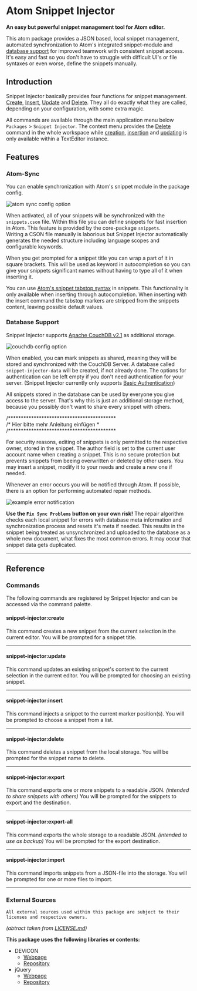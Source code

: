 # Atom Snippet Injector
**An easy but powerful snippet management tool for Atom editor.**

This atom package provides a JSON based, local snippet management, automated synchronization to Atom's integrated snippet-module and [database support](#database-support) for improved teamwork with consistent snippet access.
It's easy and fast so you don't have to struggle with difficult UI's or file syntaxes or even worse, define the snippets manually.

## Introduction
Snippet Injector basically provides four functions for snippet management.
[Create](#snippet-injectorcreate), [Insert](#snippet-injectorinsert), [Update](#snippet-injectorupdate) and [Delete](#snippet-injectordelete). They all do exactly what they are called, depending on your configuration, with some extra magic.

All commands are available through the main application menu below `Packages` > `Snippet Injector`.
The context menu provides the [Delete](#snippet-injectordelete) command in the whole workspace while [creation]((#snippet-injectorcreate)), [insertion](#snippet-injectorinsert) and [updating](#snippet-injectorupdate) is only available within a TextEditor instance.

## Features

### Atom-Sync
You can enable synchronization with Atom's snippet module in the package config.

![atom sync config option](https://image.prntscr.com/image/NlQPlp6fQGmLvA8FLkuilQ.png)

When activated, all of your snippets will be synchronized with the `snippets.cson` file. Within this file you can define snippets for fast insertion in Atom. This feature is provided by the core-package `snippets`.  
Writing a CSON file manually is laborious but Snippet Injector automatically generates the needed structure including language scopes and configurable keywords.

When you get prompted for a snippet title you can wrap a part of it in square brackets. This will be used as keyword in autocompletion so you can give your snippets significant names without having to type all of it when inserting it.

You can use [Atom's snippet tabstop syntax](http://flight-manual.atom.io/using-atom/sections/snippets/#snippet-format) in snippets. This functionality is only available when inserting through autocompletion. When inserting with the insert command the tabstop markers are stripped from the snippets content, leaving possible default values.

### Database Support
Snippet Injector supports [Apache CouchDB v2.1](http://couchdb.apache.org/) as additional storage.

![couchdb config option](https://image.prntscr.com/image/WLz8O4VdTDCG4zLdAYQFIQ.png)

When enabled, you can mark snippets as shared, meaning they will be stored and synchronized with the CouchDB Server. A database called `snippet-injector-data` will be created, if not already done. The options for authentication can be left empty if you don't need authentication for your server. (Snippet Injector currently only supports [Basic Authentication](http://docs.couchdb.org/en/2.1.0/api/server/authn.html#basic-authentication))

All snippets stored in the database can be used by everyone you give access to the server. That's why this is just an additional storage method, because you possibly don't want to share every snippet with others.

/******************************************   
/*   Hier bitte mehr Anleitung einfügen   *   
/******************************************   


For security reasons, editing of snippets is only permitted to the respective owner, stored in the snippet. The author field is set to the current user account name when creating a snippet. This is no secure protection but prevents snippets from beeing overwritten or deleted by other users. You may insert a snippet, modify it to your needs and create a new one if needed.

Whenever an error occurs you will be notified through Atom. If possible, there is an option for performing automated repair methods.

![example error notification](https://image.prntscr.com/image/xHqFsydzSw6R0byBhbWPaQ.png)

**Use the `Fix Sync Problems` button on your own risk!**  The repair algorithm checks each local snippet for errors with database meta information and synchronization process and resets it's meta if needed. This results in the snippet being treated as unsynchronized and uploaded to the database as a whole new document, what fixes the most common errors.
It may occur that snippet data gets duplicated.

---

## Reference

### Commands
The following commands are registered by Snippet Injector and can be accessed via the command palette.

#### **snippet-injector:create**
This command creates a new snippet from the current selection in the current editor.
You will be prompted for a snippet title.

---

#### **snippet-injector:update**
This command updates an existing snippet's content to the current selection in the current editor.
You will be prompted for choosing an existing snippet.

---

#### **snippet-injector:insert**
This command injects a snippet to the current marker position(s).
You will be prompted to choose a snippet from a list.

---

#### **snippet-injector:delete**
This command deletes a snippet from the local storage.
You will be prompted for the snippet name to delete.

---

#### **snippet-injector:export**
This command exports one or more snippets to a readable JSON.
*(intended to share snippets with others)*
You will be prompted for the snippets to export and the destination.

---

#### **snippet-injector:export-all**
This command exports the whole storage to a readable JSON.
*(intended to use as backup)*
You will be prompted for the export destination.

---

#### **snippet-injector:import**
This command imports snippets from a JSON-file into the storage.
You will be prompted for one or more files to import.


---

### External Sources
```
All external sources used within this package are subject to their licenses and respective owners.
```
*(abtract taken from [LICENSE.md](LICENSE.md#external-sources))*

**This package uses the following libraries or contents:**

- DEVICON
  - [Webpage](http://konpa.github.io/devicon/)
  - [Repository](https://github.com/konpa/devicon/)
- jQuery
  - [Webpage](https://jquery.com/)
  - [Repository](https://github.com/jquery/jquery)
